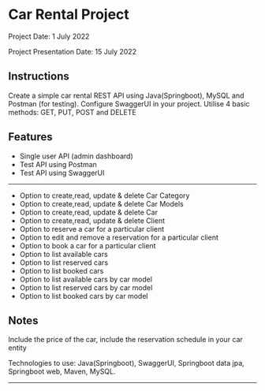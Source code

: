 # Car Rental Project
Project Date: 1 July 2022 

Project Presentation Date: 15 July 2022

## Instructions
  Create a simple car rental REST API using Java(Springboot), MySQL and Postman (for testing).
  Configure SwaggerUI in your project.
  Utilise 4 basic methods: GET, PUT, POST and DELETE

## Features
* Single user API (admin dashboard)
* Test API using Postman
* Test API using SwaggerUI

-----

* Option to create,read, update & delete Car Category
* Option to create,read, update & delete Car Models
* Option to create,read, update & delete Car
* Option to create,read, update & delete Client
* Option to reserve a car for a particular client
* Option to edit and remove a reservation for a particular client
* Option to book a car for a particular client
* Option to list available cars
* Option to list reserved cars
* Option to list booked cars
* Option to list available cars by car model
* Option to list reserved cars by car model
* Option to list booked cars by car model

## Notes
  Include the price of the car, include the reservation schedule in your car entity

  Technologies to use: Java(Springboot), SwaggerUI, Springboot data jpa, Springboot web, Maven, MySQL.
________________________________________________________
